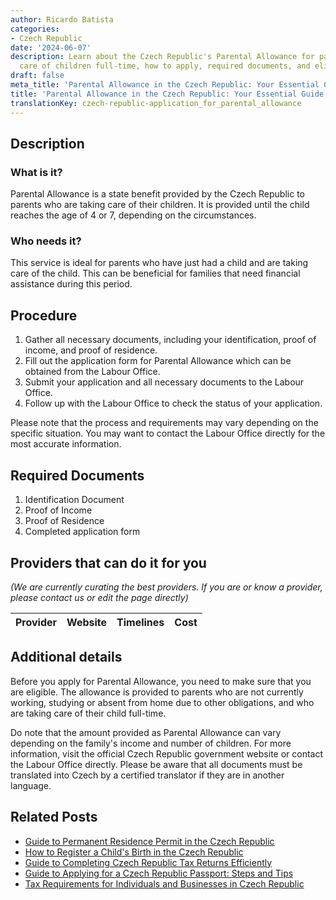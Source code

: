 ```yaml
---
author: Ricardo Batista
categories:
- Czech Republic
date: '2024-06-07'
description: Learn about the Czech Republic's Parental Allowance for parents taking
  care of children full-time, how to apply, required documents, and eligibility.
draft: false
meta_title: 'Parental Allowance in the Czech Republic: Your Essential Guide'
title: 'Parental Allowance in the Czech Republic: Your Essential Guide'
translationKey: czech-republic-application_for_parental_allowance
---
```


## Description
### What is it?
Parental Allowance is a state benefit provided by the Czech Republic to parents who are taking care of their children. It is provided until the child reaches the age of 4 or 7, depending on the circumstances. 

### Who needs it?
This service is ideal for parents who have just had a child and are taking care of the child. This can be beneficial for families that need financial assistance during this period.

## Procedure
1. Gather all necessary documents, including your identification, proof of income, and proof of residence.
2. Fill out the application form for Parental Allowance which can be obtained from the Labour Office.
3. Submit your application and all necessary documents to the Labour Office.
4. Follow up with the Labour Office to check the status of your application.

Please note that the process and requirements may vary depending on the specific situation. You may want to contact the Labour Office directly for the most accurate information.

## Required Documents
1. Identification Document
2. Proof of Income
3. Proof of Residence
4. Completed application form

## Providers that can do it for you

_(We are currently curating the best providers. If you are or know a provider, please contact us or edit the page directly)_

| Provider        |     Website     |     Timelines    |       Cost      |
| --------------- | --------------- |  :-------------: | :-------------: |

## Additional details
Before you apply for Parental Allowance, you need to make sure that you are eligible. The allowance is provided to parents who are not currently working, studying or absent from home due to other obligations, and who are taking care of their child full-time.

Do note that the amount provided as Parental Allowance can vary depending on the family's income and number of children. For more information, visit the official Czech Republic government website or contact the Labour Office directly. Please be aware that all documents must be translated into Czech by a certified translator if they are in another language.


## Related Posts

- [Guide to Permanent Residence Permit in the Czech Republic](https://tramitit.com/guides/czech-republic/application_for_permanent_residence_permit/)
- [How to Register a Child's Birth in the Czech Republic](https://tramitit.com/guides/czech-republic/registry_office_-_birth_of_a_child/)
- [Guide to Completing Czech Republic Tax Returns Efficiently](https://tramitit.com/guides/czech-republic/submitting_a_tax_return/)
- [Guide to Applying for a Czech Republic Passport: Steps and Tips](https://tramitit.com/guides/czech-republic/application_for_issuing_a_passport/)
- [Tax Requirements for Individuals and Businesses in Czech Republic](https://tramitit.com/guides/czech-republic/tax_payment/)